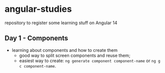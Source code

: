 # angular-studies
repository to register some learning stuff on Angular 14

## Day 1 - Components
  - learning about components and how to create them
    - good way to split screen components and reuse them;
    - easiest way to create: `ng generate component component-name` or `ng g c component-name`.
